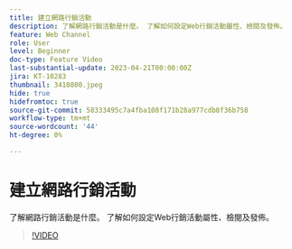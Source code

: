 ```yaml
---
title: 建立網路行銷活動
description: 了解網路行銷活動是什麼。 了解如何設定Web行銷活動屬性、檢閱及發佈。
feature: Web Channel
role: User
level: Beginner
doc-type: Feature Video
last-substantial-update: 2023-04-21T00:00:00Z
jira: KT-10283
thumbnail: 3418800.jpeg
hide: true
hidefromtoc: true
source-git-commit: 58333495c7a4fba108f171b28a977cdb8f36b758
workflow-type: tm+mt
source-wordcount: '44'
ht-degree: 0%

---
```



# 建立網路行銷活動

了解網路行銷活動是什麼。 了解如何設定Web行銷活動屬性、檢閱及發佈。

>[!VIDEO](https://video.tv.adobe.com/v/3418800/?quality=12&learn=on)
